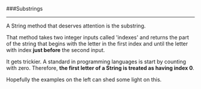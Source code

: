 ###Substrings
***

A String method that deserves attention is the substring.

That method takes two integer inputs called 'indexes'
and returns the part of the string
that begins with the letter in the first index and until
the letter with index **just before** the second input.

It gets trickier. A standard in programming languages is start by
counting with zero. Therefore, **the first letter of a String is
treated as having index 0**.

Hopefully the examples on the left can shed some light on this.